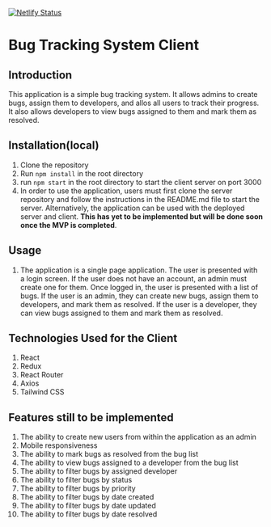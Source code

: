 [![Netlify Status](https://api.netlify.com/api/v1/badges/9b17d1e3-9a63-4a49-a705-9ed995cb69fa/deploy-status)](https://app.netlify.com/sites/siglbug-tracker/deploys)
# Bug Tracking System Client

## Introduction

This application is a simple bug tracking system. It allows admins to create bugs, assign them to developers, and allos all users to track their progress. It also allows developers to view bugs assigned to them and mark them as resolved.

## Installation(local)

1. Clone the repository
2. Run `npm install` in the root directory
3. run `npm start` in the root directory to start the client server on port 3000
4. In order to use the application, users must first clone the server repository and follow the instructions in the README.md file to start the server. Alternatively, the application can be used with the deployed server and client. **This has yet to be implemented but will be done soon once the MVP is completed**.

## Usage

1. The application is a single page application. The user is presented with a login screen. If the user does not have an account, an admin must create one for them. Once logged in, the user is presented with a list of bugs. If the user is an admin, they can create new bugs, assign them to developers, and mark them as resolved. If the user is a developer, they can view bugs assigned to them and mark them as resolved.

## Technologies Used for the Client

1. React
2. Redux
3. React Router
4. Axios
5. Tailwind CSS

## Features still to be implemented

1. The ability to create new users from within the application as an admin
2. Mobile responsiveness
3. The ability to mark bugs as resolved from the bug list
4. The ability to view bugs assigned to a developer from the bug list
5. The ability to filter bugs by assigned developer
6. The ability to filter bugs by status
7. The ability to filter bugs by priority
8. The ability to filter bugs by date created
9. The ability to filter bugs by date updated
10. The ability to filter bugs by date resolved


